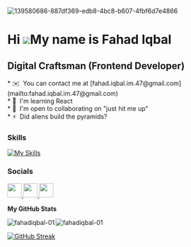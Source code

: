 
![139580686-887df369-edb8-4bc8-b607-4fbf6d7e4866](https://github.com/fahadiqbal-01/fahadiqbal-01/assets/156792838/a3728862-f9e4-4ceb-a445-6a70f2af4f89)


Hi ![](https://user-images.githubusercontent.com/18350557/176309783-0785949b-9127-417c-8b55-ab5a4333674e.gif)My name is Fahad Iqbal
===================================================================================================================================

Digital Craftsman (Frontend Developer)
---------------------------- 


<div align=left> 
* ✉️  You can contact me at [fahad.iqbal.im.47@gmail.com](mailto:fahad.iqbal.im.47@gmail.com) <br>
* 🧠  I'm learning React <br>
* 🤝  I'm open to collaborating on "just hit me up" <br>
* ⚡  Did aliens build the pyramids? </p>    
  
### <p align=left> Skills</p>


[![My Skills](https://skillicons.dev/icons?i=js,html,css,bootstrap)](https://skillicons.dev)





### Socials
<p> <a href="https://www.facebook.com/Fahad Iqbal" target="_blank" rel="noreferrer"> <picture> <source media="(prefers-color-scheme: dark)" srcset="https://raw.githubusercontent.com/danielcranney/readme-generator/main/public/icons/socials/facebook-dark.svg" /> <source media="(prefers-color-scheme: light)" srcset="https://raw.githubusercontent.com/danielcranney/readme-generator/main/public/icons/socials/facebook.svg" /> <img src="https://raw.githubusercontent.com/danielcranney/readme-generator/main/public/icons/socials/facebook.svg" width="32" height="32" /> </picture> </a> <a href="https://www.github.com/FahadIqbal-01" target="_blank" rel="noreferrer"> <picture> <source media="(prefers-color-scheme: dark)" srcset="https://raw.githubusercontent.com/danielcranney/readme-generator/main/public/icons/socials/github-dark.svg" /> <source media="(prefers-color-scheme: light)" srcset="https://raw.githubusercontent.com/danielcranney/readme-generator/main/public/icons/socials/github.svg" /> <img src="https://raw.githubusercontent.com/danielcranney/readme-generator/main/public/icons/socials/github.svg" width="32" height="32" /> </picture> </a> <a href="https://www.x.com/_fahad_01_" target="_blank" rel="noreferrer"> <picture> <source media="(prefers-color-scheme: dark)" srcset="https://raw.githubusercontent.com/danielcranney/readme-generator/main/public/icons/socials/twitter-dark.svg" /> <source media="(prefers-color-scheme: light)" srcset="https://raw.githubusercontent.com/danielcranney/readme-generator/main/public/icons/socials/twitter.svg" /> <img src="https://raw.githubusercontent.com/danielcranney/readme-generator/main/public/icons/socials/twitter.svg" width="32" height="32" /> </picture> </a></p>
<b>My GitHub Stats</b>

<p><img align="left" src="https://github-readme-stats.vercel.app/api/top-langs?username=fahadiqbal-01&show_icons=true&locale=en&layout=compact&theme=dark&hide_border=true&show&text_color=ffffff&bg_color=000000" alt="fahadiqbal-01" /></p>             
<p>&nbsp;<img align="left" src="https://github-readme-stats.vercel.app/api?username=fahadiqbal-01&show_icons=true&locale=en&theme=dark&hide_border=true&show&text_color=ffffff&bg_color=000000&tiitle_color=6a8acf&icon_color=0000FF" alt="fahadiqbal-01" /></p>

[![GitHub Streak](https://streak-stats.demolab.com/?user=fahadiqbal-01&hide_border=true&show&theme=blue_navy)](https://git.io/streak-stats)


